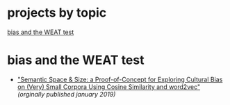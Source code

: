 # projects by topic

[bias and the WEAT test](#bias-and-the-WEAT-test)

# bias and the WEAT test

* ["Semantic Space & Size: a Proof-of-Concept for Exploring Cultural Bias on (Very) Small Corpora Using Cosine Similarity and word2vec"](https://IndigenousEngineering.github.io/blog/posts/semantic_space_and_size.html) _(orginally published january 2019)_


